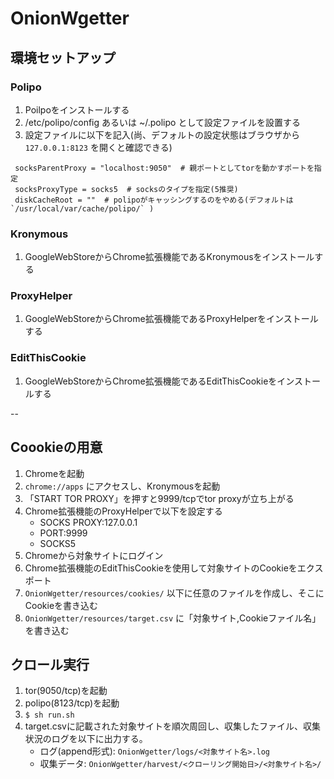 # OnionWgetter

## 環境セットアップ
### Polipo
1. Poilpoをインストールする
2. /etc/polipo/config あるいは ~/.polipo として設定ファイルを設置する
3. 設定ファイルに以下を記入(尚、デフォルトの設定状態はブラウザから `127.0.0.1:8123` を開くと確認できる)
```
 socksParentProxy = "localhost:9050"  # 親ポートとしてtorを動かすポートを指定
 socksProxyType = socks5  # socksのタイプを指定(5推奨)
 diskCacheRoot = ""  # polipoがキャッシングするのをやめる(デフォルトは `/usr/local/var/cache/polipo/` )
```

### Kronymous
1. GoogleWebStoreからChrome拡張機能であるKronymousをインストールする

### ProxyHelper
1. GoogleWebStoreからChrome拡張機能であるProxyHelperをインストールする

### EditThisCookie
1. GoogleWebStoreからChrome拡張機能であるEditThisCookieをインストールする

--

## Coookieの用意
1. Chromeを起動
2. `chrome://apps` にアクセスし、Kronymousを起動
3. 「START TOR PROXY」を押すと9999/tcpでtor proxyが立ち上がる
4. Chrome拡張機能のProxyHelperで以下を設定する
    - SOCKS PROXY:127.0.0.1
    - PORT:9999
    - SOCKS5
5. Chromeから対象サイトにログイン
6. Chrome拡張機能のEditThisCookieを使用して対象サイトのCookieをエクスポート
7. `OnionWgetter/resources/cookies/` 以下に任意のファイルを作成し、そこにCookieを書き込む
8. `OnionWgetter/resources/target.csv` に「対象サイト,Cookieファイル名」を書き込む

## クロール実行
1. tor(9050/tcp)を起動
2. polipo(8123/tcp)を起動
3. `$ sh run.sh`
4. target.csvに記載された対象サイトを順次周回し、収集したファイル、収集状況のログを以下に出力する。
    - ログ(append形式): `OnionWgetter/logs/<対象サイト名>.log`
    - 収集データ: `OnionWgetter/harvest/<クローリング開始日>/<対象サイト名>/`
